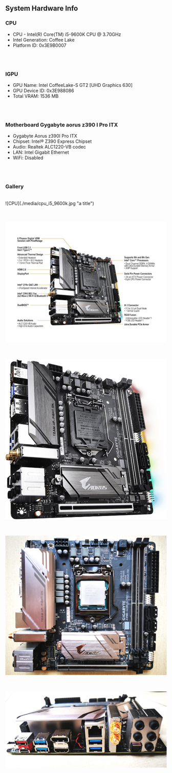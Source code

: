 ## System Hardware Info

### CPU

- CPU - Intel(R) Core(TM) i5-9600K CPU @ 3.70GHz
- Intel Generation: Coffee Lake
- Platform ID: 0x3E9B0007

<br/><br/>




### IGPU

- GPU Name: Intel CoffeeLake-S GT2 [UHD Graphics 630]
- GPU Device ID: 0x3E988086
- Total VRAM: 1536 MB

<br/><br/>



### Motherboard Gygabyte aorus z390 I Pro ITX

- Gygabyte Aorus z390I Pro ITX 
- Chipset: Intel® Z390 Express Chipset
- Audio: Realtek ALC1220-VB codec
- LAN: Intel Gigabit Ethernet
- WiFi: Disabled

<br/><br/>



### Gallery

<br/>
![CPU](./media/cpu_i5_9600k.jpg "a title")

<br/><br/>
![CPU](./media/gigabyte_z390_04.jpg "a title")

<br/><br/>
![CPU](./media/gigabyte_z390_03.jpg "a title")

<br/><br/>
![CPU](./media/gigabyte_z390_02.jpg "a title")

<br/><br/>
![CPU](./media/gigabyte_z390_01.jpg "a title")